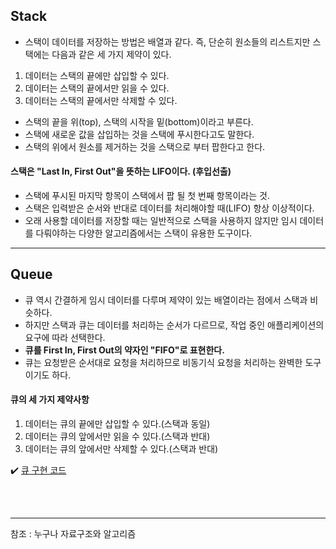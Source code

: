 ## Stack
- 스택이 데이터를 저장하는 방법은 배열과 같다. 즉, 단순히 원소들의 리스트지만 스택에는 다음과 같은 세 가지 제약이 있다.
1. 데이터는 스택의 끝에만 삽입할 수 있다.
2. 데이터는 스택의 끝에서만 읽을 수 있다.
3. 데이터는 스택의 끝에서만 삭제할 수 있다.

- 스택의 끝을 위(top), 스택의 시작을 밑(bottom)이라고 부른다.
- 스택에 새로운 값을 삽입하는 것을 스택에 푸시한다고도 말한다.
- 스택의 위에서 원소를 제거하는 것을 스택으로 부터 팝한다고 한다.

#### **스택은 "Last In, First Out"을 뜻하는 LIFO이다. (후입선출)**
- 스택에 푸시된 마지막 항목이 스택에서 팝 될 첫 번째 항목이라는 것.
- 스택은 입력받은 순서와 반대로 데이터를 처리해야할 때(LIFO) 항상 이상적이다.
- 오래 사용할 데이터를 저장할 때는 일반적으로 스택을 사용하지 않지만 임시 데이터를 다뤄야하는 다양한 알고리즘에서는 스택이 유용한 도구이다.

<hr>

## Queue
- 큐 역시 간결하게 임시 데이터를 다루며 제약이 있는 배열이라는 점에서 스택과 비슷하다.
- 하지만 스택과 큐는 데이터를 처리하는 순서가 다르므로, 작업 중인 애플리케이션의 요구에 따라 선택한다.
- **큐를 First In, First Out의 약자인 "FIFO"로 표현한다.**
- 큐는 요청받은 순서대로 요청을 처리하므로 비동기식 요청을 처리하는 완벽한 도구이기도 하다.

#### **큐의 세 가지 제약사항**
1. 데이터는 큐의 끝에만 삽입할 수 있다.(스택과 동일)
2. 데이터는 큐의 앞에서만 읽을 수 있다.(스택과 반대)
3. 데이터는 큐의 앞에서만 삭제할 수 있다.(스택과 반대)

✔️ [큐 구현 코드](https://github.com/SeokHyeMin/TIL/blob/main/자료구조와%20알고리즘/Code/Queue.java)



<br><br>
<hr>
참조 : 누구나 자료구조와 알고리즘
